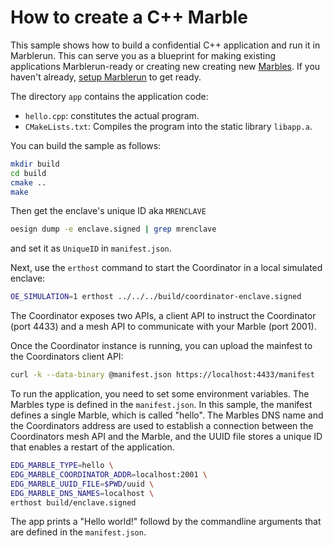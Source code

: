# How to create a C++ Marble
This sample shows how to build a confidential C++ application and run it in Marblerun. This can serve you as a blueprint for making existing applications Marblerun-ready or creating new creating new [Marbles](https://www.marblerun.sh/docs/getting-started/marbles/). If you haven't already, [setup Marblerun](../../BUILD.md#build) to get ready.

The directory `app` contains the application code:

* `hello.cpp`: constitutes the actual program.
* `CMakeLists.txt`: Compiles the program into the static library `libapp.a`.

You can build the sample as follows:

```sh
mkdir build
cd build
cmake ..
make
```

Then get the enclave's unique ID aka `MRENCLAVE`

```sh
oesign dump -e enclave.signed | grep mrenclave
```

and set it as `UniqueID` in `manifest.json`.

Next, use the `erthost` command to start the Coordinator in a local simulated enclave:
```sh
OE_SIMULATION=1 erthost ../../../build/coordinator-enclave.signed
```

The Coordinator exposes two APIs, a client API to instruct the Coordinator (port 4433) and a mesh API to communicate with your Marble (port 2001).

Once the Coordinator instance is running, you can upload the mainfest to the Coordinators client API:
```sh
curl -k --data-binary @manifest.json https://localhost:4433/manifest
```

To run the application, you need to set some environment variables. The Marbles type is defined in the `manifest.json`. In this sample, the manifest defines a single Marble, which is called "hello". The Marbles DNS name and the Coordinators address are used to establish a connection between the Coordinators mesh API and the Marble, and the UUID file stores a unique ID that enables a restart of the application.
```sh
EDG_MARBLE_TYPE=hello \
EDG_MARBLE_COORDINATOR_ADDR=localhost:2001 \
EDG_MARBLE_UUID_FILE=$PWD/uuid \
EDG_MARBLE_DNS_NAMES=localhost \
erthost build/enclave.signed
```
The app prints a "Hello world!" followd by the commandline arguments that are defined in the `manifest.json`.
